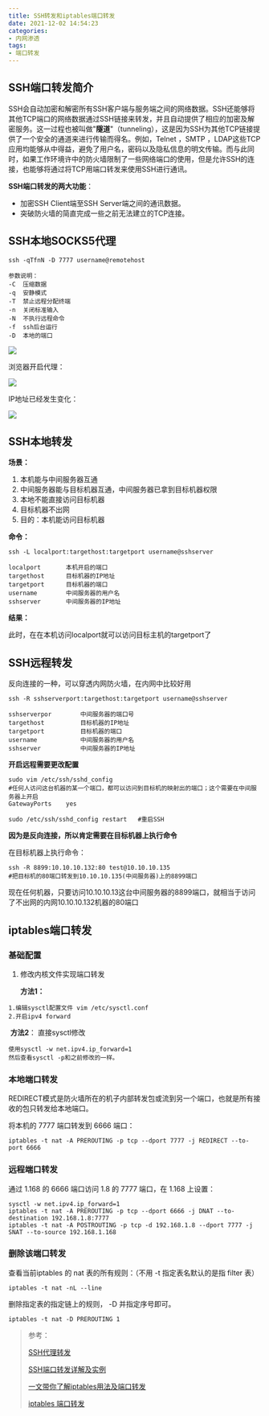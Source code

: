 ```yaml
---
title: SSH转发和iptables端口转发
date: 2021-12-02 14:54:23
categories:
- 内网渗透
tags:
- 端口转发
---
```


## SSH端口转发简介

SSH会自动加密和解密所有SSH客户端与服务端之间的网络数据。SSH还能够将其他TCP端口的网络数据通过SSH链接来转发，并且自动提供了相应的加密及解密服务。这一过程也被叫做"**隧道**"（tunneling），这是因为SSH为其他TCP链接提供了一个安全的通道来进行传输而得名。例如，Telnet ，SMTP ，LDAP这些TCP应用均能够从中得益，避免了用户名，密码以及隐私信息的明文传输。而与此同时，如果工作环境许中的防火墙限制了一些网络端口的使用，但是允许SSH的连接，也能够将通过将TCP用端口转发来使用SSH进行通讯。

**SSH端口转发的两大功能**：

- 加密SSH Client端至SSH Server端之间的通讯数据。
- 突破防火墙的简直完成一些之前无法建立的TCP连接。

## SSH本地SOCKS5代理

```
ssh -qTfnN -D 7777 username@remotehost
```

```
参数说明：
-C  压缩数据
-q  安静模式
-T  禁止远程分配终端
-n  关闭标准输入
-N  不执行远程命令
-f  ssh后台运行
-D  本地的端口
```

![](https://i.loli.net/2021/12/02/v4W65cV3yq9xikr.png)

浏览器开启代理：

![](https://i.loli.net/2021/12/02/bUxjd9nwPiaOGeJ.png)

IP地址已经发生变化：

![](https://i.loli.net/2021/12/02/UX8ovdIgrj1ZaTp.png)

## SSH本地转发

**场景：**

1. 本机能与中间服务器互通
2. 中间服务器能与目标机器互通，中间服务器已拿到目标机器权限
3. 本地不能直接访问目标机器
4. 目标机器不出网
5. 目的：本机能访问目标机器

**命令：**

```
ssh -L localport:targethost:targetport username@sshserver
```

```
localport       本机开启的端口
targethost      目标机器的IP地址
targetport  	目标机器的端口
username		中间服务器的用户名
sshserver       中间服务器的IP地址
```

**结果：**

此时，在在本机访问localport就可以访问目标主机的targetport了

## SSH远程转发

反向连接的一种，可以穿透内网防火墙，在内网中比较好用

```
ssh -R sshserverport:targethost:targetport username@sshserver
```

```
sshserverpor        中间服务器的端口号
targethost          目标机器的IP地址
targetport      	目标机器的端口
username			中间服务器的用户名
sshserver           中间服务器的IP地址
```

**开启远程需要更改配置**

```
sudo vim /etc/ssh/sshd_config	
#任何人访问这台机器的某一个端口，都可以访问到目标机的映射出的端口；这个需要在中间服务器上开启
GatewayPorts    yes
```

```
sudo /etc/ssh/sshd_config restart   #重启SSH
```

**因为是反向连接，所以肯定需要在目标机器上执行命令**

在目标机器上执行命令：

```
ssh -R 8899:10.10.10.132:80 test@10.10.10.135 
#把目标机的80端口转发到10.10.10.135(中间服务器)上的8899端口
```

现在任何机器，只要访问10.10.10.13这台中间服务器的8899端口，就相当于访问了不出网的内网10.10.10.132机器的80端口

## iptables端口转发

### 基础配置

1. 修改内核文件实现端口转发

   **方法1：**

```
1.编辑sysctl配置文件 vim /etc/sysctl.conf
2.开启ipv4 forward
```

​		**方法2**： 直接sysctl修改

```
使用sysctl -w net.ipv4.ip_forward=1
然后查看sysctl -p和之前修改的一样。
```

### 本地端口转发

REDIRECT模式是防火墙所在的机子内部转发包或流到另一个端口，也就是所有接收的包只转发给本地端口。

将本机的 7777 端口转发到 6666 端口：

```
iptables -t nat -A PREROUTING -p tcp --dport 7777 -j REDIRECT --to-port 6666
```

### 远程端口转发

通过 1.168 的 6666 端口访问 1.8 的 7777 端口，在 1.168 上设置：

```
sysctl -w net.ipv4.ip_forward=1
iptables -t nat -A PREROUTING -p tcp --dport 6666 -j DNAT --to-destination 192.168.1.8:7777
iptables -t nat -A POSTROUTING -p tcp -d 192.168.1.8 --dport 7777 -j SNAT --to-source 192.168.1.168
```

### 删除该端口转发

查看当前iptables 的 nat 表的所有规则：（不用 -t 指定表名默认的是指 filter 表）

```
iptables -t nat -nL --line
```

删除指定表的指定链上的规则， -D 并指定序号即可。

```
iptables -t nat -D PREROUTING 1
```



> 参考：
>
> [SSH代理转发](https://mp.weixin.qq.com/s/tri1ruKqc-YztdWC-JmznA)
>
> [SSH端口转发详解及实例](https://www.cnblogs.com/keerya/p/7612715.html)
>
> [一文带你了解iptables用法及端口转发](https://www.freebuf.com/articles/web/289254.html)
>
> [iptables 端口转发](https://blog.csdn.net/zhouguoqionghai/article/details/81947603)
